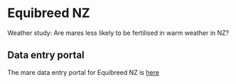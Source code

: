 # Equibreed NZ
Weather study: Are mares less likely to be fertilised in warm weather in NZ?

## Data entry portal
The mare data entry portal for Equibreed NZ is [here](https://docs.google.com/forms/d/e/1FAIpQLSdhRNT5io7UBiXAXDzczY4yCvU4A0Oy-CFe7EmTEuGfgYyHjg/viewform?embedded=true)
